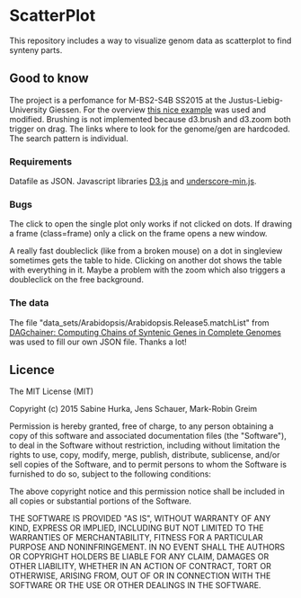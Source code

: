 # ScatterPlot
This repository includes a way to visualize genom data as scatterplot to find synteny parts.

## Good to know
The project is a perfomance for M-BS2-S4B SS2015 at the Justus-Liebig-University Giessen. For the overview [this nice example](http://bl.ocks.org/mbostock/3213173) was used and modified. Brushing is not implemented because d3.brush and d3.zoom both trigger on drag. The links where to look for the genome/gen are hardcoded. The search pattern is individual.

### Requirements
  Datafile as JSON. Javascript libraries [D3.js](http://d3js.org) and [underscore-min.js](http://underscorejs.org).
 
### Bugs
The click to open the single plot only works if not clicked on dots. If drawing a frame (class=frame) only a click on the frame opens a new window.

A really fast doubleclick (like from a broken mouse) on a dot in singleview sometimes gets the table to hide. Clicking on another dot shows the table with everything in it. Maybe a problem with the zoom which also triggers a doubleclick on the free background.

### The data
The file "data_sets/Arabidopsis/Arabidopsis.Release5.matchList" from [DAGchainer: Computing Chains of Syntenic Genes in Complete Genomes](http://dagchainer.sourceforge.net/) was used to fill our own JSON file. Thanks a lot!

## Licence
The MIT License (MIT)

Copyright (c) 2015 Sabine Hurka, Jens Schauer, Mark-Robin Greim

Permission is hereby granted, free of charge, to any person obtaining a copy
of this software and associated documentation files (the "Software"), to deal
in the Software without restriction, including without limitation the rights
to use, copy, modify, merge, publish, distribute, sublicense, and/or sell
copies of the Software, and to permit persons to whom the Software is
furnished to do so, subject to the following conditions:

The above copyright notice and this permission notice shall be included in all
copies or substantial portions of the Software.

THE SOFTWARE IS PROVIDED "AS IS", WITHOUT WARRANTY OF ANY KIND, EXPRESS OR
IMPLIED, INCLUDING BUT NOT LIMITED TO THE WARRANTIES OF MERCHANTABILITY,
FITNESS FOR A PARTICULAR PURPOSE AND NONINFRINGEMENT. IN NO EVENT SHALL THE
AUTHORS OR COPYRIGHT HOLDERS BE LIABLE FOR ANY CLAIM, DAMAGES OR OTHER
LIABILITY, WHETHER IN AN ACTION OF CONTRACT, TORT OR OTHERWISE, ARISING FROM,
OUT OF OR IN CONNECTION WITH THE SOFTWARE OR THE USE OR OTHER DEALINGS IN THE
SOFTWARE.
